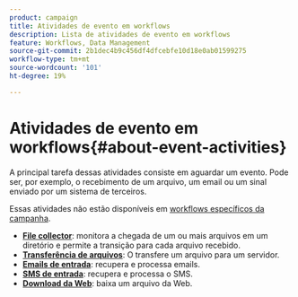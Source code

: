 ```yaml
---
product: campaign
title: Atividades de evento em workflows
description: Lista de atividades de evento em workflows
feature: Workflows, Data Management
source-git-commit: 2b1dec4b9c456df4dfcebfe10d18e0ab01599275
workflow-type: tm+mt
source-wordcount: '101'
ht-degree: 19%

---
```


# Atividades de evento em workflows{#about-event-activities}

A principal tarefa dessas atividades consiste em aguardar um evento. Pode ser, por exemplo, o recebimento de um arquivo, um email ou um sinal enviado por um sistema de terceiros.

Essas atividades não estão disponíveis em [workflows específicos da campanha](campaign-workflows.md).


* **[File collector](file-collector.md)**: monitora a chegada de um ou mais arquivos em um diretório e permite a transição para cada arquivo recebido.
* **[Transferência de arquivos](file-transfer.md)**: O transfere um arquivo para um servidor.
* **[Emails de entrada](inbound-emails.md)**: recupera e processa emails.
* **[SMS de entrada](inbound-sms.md)**: recupera e processa o SMS.
* **[Download da Web](web-download.md)**: baixa um arquivo da Web.



